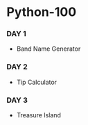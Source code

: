 # Python-100

### DAY 1
- Band Name Generator

### DAY 2
- Tip Calculator

### DAY 3
- Treasure Island